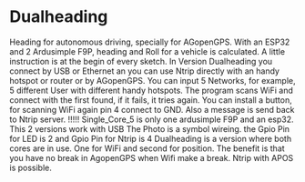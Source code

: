 # Dualheading
Heading for autonomous driving, specially for AGopenGPS. 
With an ESP32 and 2 Ardusimple F9P, heading and Roll for a vehicle is calculated. 
A little instruction is at the begin of every sketch. 
In Version Dualheading you connect by USB or Ethernet an you can use Ntrip directly with an handy hotspot or router or by AGopenGPS.
You can input 5 Networks, for example, 5 different User with different handy hotspots.
The program scans WiFi and connect with the first found, if it fails, it tries again.
You can install a button, for scanning WiFi again pin 4 connect to GND.
Also a message is send back to Ntrip server. !!!!!
Single_Core_5 is only one ardusimple F9P and an esp32.
This 2 versions work with USB
The Photo is a symbol wireing. the Gpio Pin for LED is 2 and Gpio Pin for Ntrip is 4
Dualheading is a version where both cores are in use. One for WiFi and second for position.
The benefit is that you have no break in AgopenGPS when Wifi make a break.
Ntrip with APOS is possible.

